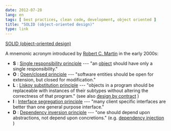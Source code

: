 ```yaml
---
date: 2012-07-28
lang: en
tags: [ best practices, clean code, development, object oriented ]
title: "SOLID (object-oriented design)"
type: link
---
```


[SOLID (object-oriented
design)](http://en.wikipedia.org/wiki/Solid_(object-oriented_design))

A mnemonic acronym introduced by [Robert C.
Martin](http://en.wikipedia.org/wiki/Robert_C._Martin "Robert C. Martin")
in the early 2000s:

-   **S** : [Single responsibility
    principle](http://en.wikipedia.org/wiki/Single_responsibility_principle "Single responsibility principle")
    --- "an
    [object](http://en.wikipedia.org/wiki/Object_(computer_science) "Object (computer science)")
    should have only a single responsibility."
-   **O** : [Open/closed
    principle](http://en.wikipedia.org/wiki/Open/closed_principle "Open/closed principle")
    --- "software entities should be open for extension, but closed for
    modification."
-   **L** : [Liskov substitution
    principle](http://en.wikipedia.org/wiki/Liskov_substitution_principle "Liskov substitution principle")
    --- "objects in a program should be replaceable with instances of
    their subtypes without altering the correctness of that program."
    (see  also [design by
    contract](http://en.wikipedia.org/wiki/Design_by_contract "Design by contract")
    )
-   **I** : [Interface segregation
    principle](http://en.wikipedia.org/wiki/Interface_segregation_principle "Interface segregation principle")
    --- "many client specific interfaces are better than one general
    purpose interface."
-   **D** : [Dependency inversion
    principle](http://en.wikipedia.org/wiki/Dependency_inversion_principle "Dependency inversion principle")
    --- "one should depend upon abstractions, not depend upon
    concretions." (e.g. [dependency
    injection](http://en.wikipedia.org/wiki/Dependency_injection "Dependency injection")
    )

